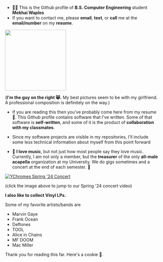 - 👨‍💻 This is the Github profile of **B.S. Computer Engineering** student **Mekhai Waples**
- If you want to contact me, please **email**, **text**, or **call** me at the **email/number** on my **resume**.

<img src="https://github.com/user-attachments/assets/fb41c9f2-141c-499e-96e5-efa141a267e5" width="200">

(**I'm the guy on the right 😸.** My best pictures seem to be with my girlfriend.
A professional composition is definitely on the way.)

- If you are reading this then you've probably come here from my resume 📃.
This Github profile contains software that I've written.
Some of that software is **self-written**, and some of it is the product of **collaboration with my classmates**.

- Since my software projects are visible in my repositories, I'll include some less technical information about myself
from this point forward

- 🎤 **I love music**, but not just how most people say they love music. 
Currently, I am not only a member, but the **treasurer** of the only **all-male acapella** organization at my University. 
We do gigs sometimes and a concert at the end of each semester. 🎤

[![YChromes Spring '24 Concert](https://yt3.googleusercontent.com/OWgg3rGyXpifoFYWVzFRoM1rWL8ZG5AjtfH24N0paAMhjUGY9D_YU0eEqSyzlJSBAQWWnqlJfg=s160-c-k-c0x00ffffff-no-rj)](https://youtu.be/btGeu06siLs)

(click the image above to jump to our Spring '24 concert video)



**I also like to collect Vinyl LPs.** 

Some of my favorite artists/bands are
- Marvin Gaye
- Frank Ocean
- Deftones
- TOOL
- Alice in Chains
- MF DOOM
- Mac Miller



Thank you for reading this far. Here's a cookie 🍪.

<!---
saynomayo/saynomayo is a ✨ special ✨ repository because its `README.md` (this file) appears on your GitHub profile.
You can click the Preview link to take a look at your changes.
--->
